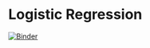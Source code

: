 
# Logistic Regression

[![Binder](https://mybinder.org/badge_logo.svg)](https://mybinder.org/v2/gh/AdilSahiner/LogisticRegression/master)
